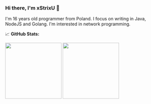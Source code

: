 ### Hi there, I'm xStrixU 👋

I'm 16 years old programmer from Poland. I focus on writing in Java, NodeJS and Golang. I'm interested in network programming.

📈 **GitHub Stats:**

<p>
  <img height="180em" src="https://github-readme-stats.vercel.app/api?username=xStrixU&show_icons=true&hide_border=true&&count_private=true&include_all_commits=true" />
  <img height="180em" src="https://github-readme-stats.vercel.app/api/top-langs/?username=xStrixU&exclude_repo=KNN-Image-Classification&show_icons=true&hide_border=true&layout=compact&langs_count=8"/>
</p>




